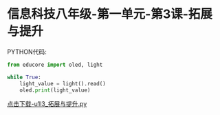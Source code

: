 # 信息科技八年级-第一单元-第3课-拓展与提升

PYTHON代码:

```python
from educore import oled, light

while True:
    light_value = light().read()
    oled.print(light_value)
```

<a href="./py/u1l3_拓展与提升.py" download>点击下载-u1l3_拓展与提升.py</a>
